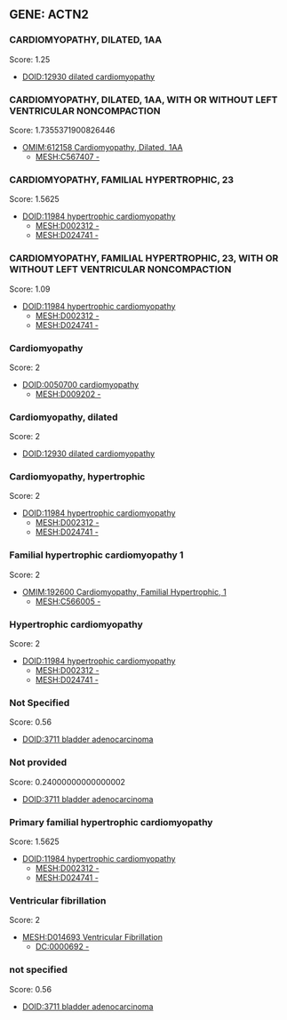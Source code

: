 
## GENE: ACTN2

### CARDIOMYOPATHY, DILATED, 1AA

Score: 1.25

 * [DOID:12930 dilated cardiomyopathy](http://beta.monarchinitiative.org/disease/DOID:12930)

### CARDIOMYOPATHY, DILATED, 1AA, WITH OR WITHOUT LEFT VENTRICULAR NONCOMPACTION

Score: 1.7355371900826446

 * [OMIM:612158 Cardiomyopathy, Dilated, 1AA](http://beta.monarchinitiative.org/disease/OMIM:612158)
    * [MESH:C567407 -](http://beta.monarchinitiative.org/disease/MESH:C567407)

### CARDIOMYOPATHY, FAMILIAL HYPERTROPHIC, 23

Score: 1.5625

 * [DOID:11984 hypertrophic cardiomyopathy](http://beta.monarchinitiative.org/disease/DOID:11984)
    * [MESH:D002312 -](http://beta.monarchinitiative.org/disease/MESH:D002312)
    * [MESH:D024741 -](http://beta.monarchinitiative.org/disease/MESH:D024741)

### CARDIOMYOPATHY, FAMILIAL HYPERTROPHIC, 23, WITH OR WITHOUT LEFT VENTRICULAR NONCOMPACTION

Score: 1.09

 * [DOID:11984 hypertrophic cardiomyopathy](http://beta.monarchinitiative.org/disease/DOID:11984)
    * [MESH:D002312 -](http://beta.monarchinitiative.org/disease/MESH:D002312)
    * [MESH:D024741 -](http://beta.monarchinitiative.org/disease/MESH:D024741)

### Cardiomyopathy

Score: 2

 * [DOID:0050700 cardiomyopathy](http://beta.monarchinitiative.org/disease/DOID:0050700)
    * [MESH:D009202 -](http://beta.monarchinitiative.org/disease/MESH:D009202)

### Cardiomyopathy, dilated

Score: 2

 * [DOID:12930 dilated cardiomyopathy](http://beta.monarchinitiative.org/disease/DOID:12930)

### Cardiomyopathy, hypertrophic

Score: 2

 * [DOID:11984 hypertrophic cardiomyopathy](http://beta.monarchinitiative.org/disease/DOID:11984)
    * [MESH:D002312 -](http://beta.monarchinitiative.org/disease/MESH:D002312)
    * [MESH:D024741 -](http://beta.monarchinitiative.org/disease/MESH:D024741)

### Familial hypertrophic cardiomyopathy 1

Score: 2

 * [OMIM:192600 Cardiomyopathy, Familial Hypertrophic, 1](http://beta.monarchinitiative.org/disease/OMIM:192600)
    * [MESH:C566005 -](http://beta.monarchinitiative.org/disease/MESH:C566005)

### Hypertrophic cardiomyopathy

Score: 2

 * [DOID:11984 hypertrophic cardiomyopathy](http://beta.monarchinitiative.org/disease/DOID:11984)
    * [MESH:D002312 -](http://beta.monarchinitiative.org/disease/MESH:D002312)
    * [MESH:D024741 -](http://beta.monarchinitiative.org/disease/MESH:D024741)

### Not Specified

Score: 0.56

 * [DOID:3711 bladder adenocarcinoma](http://beta.monarchinitiative.org/disease/DOID:3711)

### Not provided

Score: 0.24000000000000002

 * [DOID:3711 bladder adenocarcinoma](http://beta.monarchinitiative.org/disease/DOID:3711)

### Primary familial hypertrophic cardiomyopathy

Score: 1.5625

 * [DOID:11984 hypertrophic cardiomyopathy](http://beta.monarchinitiative.org/disease/DOID:11984)
    * [MESH:D002312 -](http://beta.monarchinitiative.org/disease/MESH:D002312)
    * [MESH:D024741 -](http://beta.monarchinitiative.org/disease/MESH:D024741)

### Ventricular fibrillation

Score: 2

 * [MESH:D014693 Ventricular Fibrillation](http://beta.monarchinitiative.org/disease/MESH:D014693)
    * [DC:0000692 -](http://beta.monarchinitiative.org/disease/DC:0000692)

### not specified

Score: 0.56

 * [DOID:3711 bladder adenocarcinoma](http://beta.monarchinitiative.org/disease/DOID:3711)
